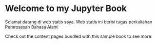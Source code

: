 # Welcome to my Jupyter Book

Selamat datang di web statis saya.
Web statis ini berisi tugas perkuliahan Pemrosesan Bahasa Alami

<!-- It does not go in-depth into any particular topic - check out [the Jupyter Book documentation](https://jupyterbook.org) for more information. -->

Check out the content pages bundled with this sample book to see more.

```{tableofcontents}
```
